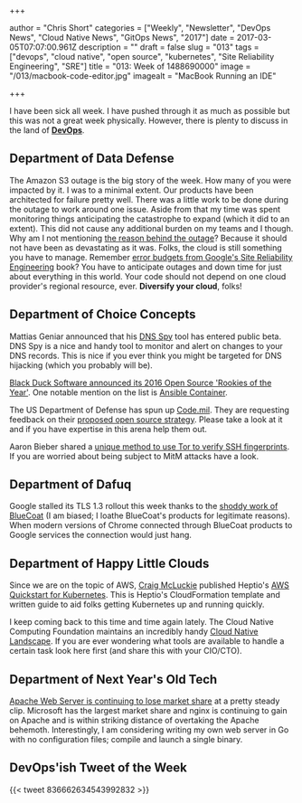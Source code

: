 +++

author = "Chris Short"
categories = ["Weekly", "Newsletter", "DevOps News", "Cloud Native News", "GitOps News", "2017"]
date = 2017-03-05T07:07:00.961Z
description = ""
draft = false
slug = "013"
tags = ["devops", "cloud native", "open source", "kubernetes", "Site Reliability Engineering", "SRE"]
title = "013: Week of 1488690000"
image = "/013/macbook-code-editor.jpg"
imagealt = "MacBook Running an IDE"

+++

I have been sick all week. I have pushed through it as much as possible but this was not a great week physically. However, there is plenty to discuss in the land of [**DevOps**](https://devopsish.com/).

## Department of Data Defense

The Amazon S3 outage is the big story of the week. How many of you were impacted by it. I was to a minimal extent. Our products have been architected for failure pretty well. There was a little work to be done during the outage to work around one issue. Aside from that my time was spent monitoring things anticipating the catastrophe to expand (which it did to an extent). This did not cause any additional burden on my teams and I though. Why am I not mentioning [the reason behind the outage](https://aws.amazon.com/message/41926/)? Because it should not have been as devastating as it was. Folks, the cloud is still something you have to manage. Remember [error budgets from Google's Site Reliability Engineering](https://landing.google.com/sre/book/chapters/introduction.html) book? You have to anticipate outages and down time for just about everything in this world. Your code should not depend on one cloud provider's regional resource, ever. **Diversify your cloud**, folks!

## Department of Choice Concepts

Mattias Geniar announced that his [DNS Spy](https://dnsspy.io/?utm_source=devopsish.com) tool has entered public beta. DNS Spy is a nice and handy tool to monitor and alert on changes to your DNS records. This is nice if you ever think you might be targeted for DNS hijacking (which you probably will be).

[Black Duck Software announced its 2016 Open Source 'Rookies of the Year'](https://www.blackducksoftware.com/about/news-events/releases/black-duck-announces-2016-open-source-rookies-year). One notable mention on the list is [Ansible Container](https://www.ansible.com/ansible-container).

The US Department of Defense has spun up [Code.mil](https://github.com/deptofdefense/code.mil#welcome-to-codemil---an-experiment-in-open-source-at-the-department-of-defense). They are requesting feedback on their [proposed open source strategy](https://github.com/deptofdefense/code.mil/blob/master/Proposal/CONTRIBUTING.md). Please take a look at it and if you have expertise in this arena help them out.

Aaron Bieber shared a [unique method to use Tor to verify SSH fingerprints](https://deftly.net/posts/2017-02-27-ssh-fp-verification-using-tor.html). If you are worried about being subject to MitM attacks have a look.

## Department of Dafuq

Google stalled its TLS 1.3 rollout this week thanks to the [shoddy work of BlueCoat](https://bugs.chromium.org/p/chromium/issues/detail?id=694593) (I am biased; I loathe BlueCoat's products for legitimate reasons). When modern versions of Chrome connected through BlueCoat products to Google services the connection would just hang.

## Department of Happy Little Clouds

Since we are on the topic of AWS, [Craig McLuckie](https://medium.com/@cmcluck) published Heptio's [AWS Quickstart for Kubernetes](https://blog.heptio.com/aws-quickstart-for-kubernetes-26ccaf7e1c8f#.io92vwkvr). This is Heptio's CloudFormation template and written guide to aid folks getting Kubernetes up and running quickly.

I keep coming back to this time and time again lately. The Cloud Native Computing Foundation maintains an incredibly handy [Cloud Native Landscape](https://github.com/cncf/landscape). If you are ever wondering what tools are available to handle a certain task look here first (and share this with your CIO/CTO).

## Department of Next Year's Old Tech

[Apache Web Server is continuing to lose market share](https://news.netcraft.com/archives/2017/02/27/february-2017-web-server-survey.html) at a pretty steady clip. Microsoft has the largest market share and nginx is continuing to gain on Apache and is within striking distance of overtaking the Apache behemoth. Interestingly, I am considering writing my own web server in Go with no configuration files; compile and launch a single binary.

## DevOps'ish Tweet of the Week

{{< tweet 836662634543992832 >}}

